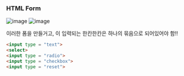 ### HTML Form

![image](https://user-images.githubusercontent.com/48751536/138378748-cdc0c148-33be-4f03-b40f-b80a7319968b.png)
![image](https://user-images.githubusercontent.com/48751536/138378877-f1aca49c-d764-4ad0-ab7a-ad2c0b9d9dfa.png)

이러한 폼을 만들거고, 이 입력되는 한칸한칸은 하나의 묶음으로 되어있어야 함!!
~~~HTML
<input type = "text">
<select>
<input type = "radio">
<input type = "checkbox">
<input type = "reset">
~~~

